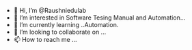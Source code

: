 - 👋 Hi, I’m @Raushniedulab
- 👀 I’m interested in Software Tesing Manual and Automation...
- 🌱 I’m currently learning ..Automation.
- 💞️ I’m looking to collaborate on ...
- 📫 How to reach me ...

<!---
Raushniedulab/Raushniedulab is a ✨ special ✨ repository because its `README.md` (this file) appears on your GitHub profile.
You can click the Preview link to take a look at your changes.
--->
